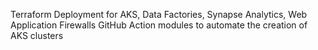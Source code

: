 Terraform Deployment for AKS, Data Factories, Synapse Analytics, Web Application Firewalls
GitHub Action modules to automate the creation of AKS clusters
